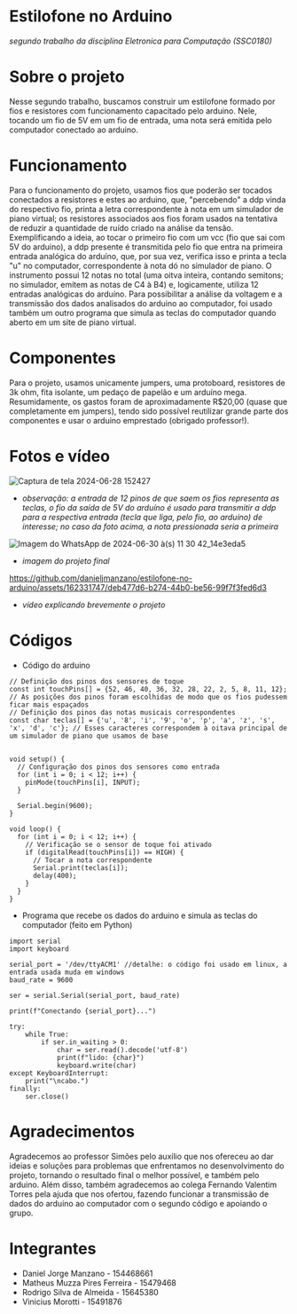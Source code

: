 # Estilofone no Arduino
*segundo trabalho da disciplina Eletronica para Computação (SSC0180)*

# Sobre o projeto
Nesse segundo trabalho, buscamos construir um estilofone formado por fios e resistores com funcionamento capacitado pelo arduino. Nele, tocando um fio de 5V em um fio de entrada, uma nota será emitida pelo computador conectado ao arduino.

# Funcionamento
Para o funcionamento do projeto, usamos fios que poderão ser tocados conectados a resistores e estes ao arduino, que, "percebendo" a ddp vinda do respectivo fio, printa a letra correspondente à nota em um simulador de piano virtual; os resistores associados aos fios foram usados na tentativa de reduzir a quantidade de ruído criado na análise da tensão. Exemplificando a ideia, ao tocar o primeiro fio com um vcc (fio que sai com 5V do arduino), a ddp presente é transmitida pelo fio que entra na primeira entrada analógica do arduíno, que, por sua vez, verifica isso e printa a tecla "u" no computador, correspondente à nota dó no simulador de piano. O instrumento possui 12 notas no total (uma oitva inteira, contando semitons; no simulador, emitem as notas de C4 à B4) e, logicamente, utiliza 12 entradas analógicas do arduíno. Para possibilitar a análise da voltagem e a transmissão dos dados analisados do arduino ao computador, foi usado também um outro programa que simula as teclas do computador quando aberto em um site de piano virtual.

# Componentes
Para o projeto, usamos unicamente jumpers, uma protoboard, resistores de 3k ohm, fita isolante, um pedaço de papelão e um arduíno mega. Resumidamente, os gastos foram de aproximadamente R$20,00 (quase que completamente em jumpers), tendo sido possível reutilizar grande parte dos componentes e usar o arduino emprestado (obrigado professor!).

# Fotos e vídeo
![Captura de tela 2024-06-28 152427](https://github.com/danieljmanzano/piano-no-arduino/assets/162331747/b48b6213-b2db-4bb4-8922-e110c85e97d9)
- *observação: a entrada de 12 pinos de que saem os fios representa as teclas, o fio da saída de 5V do arduíno é usado para transmitir a ddp para a respectiva entrada (tecla que liga, pelo fio, ao arduíno) de interesse; no caso da foto acima, a nota pressionada seria a primeira*

![Imagem do WhatsApp de 2024-06-30 à(s) 11 30 42_14e3eda5](https://github.com/danieljmanzano/estilofone-no-arduino/assets/162331747/ad2aef66-3a03-4b74-a2d9-79dbe753e7a6)
- *imagem do projeto final*

https://github.com/danieljmanzano/estilofone-no-arduino/assets/162331747/deb477d6-b274-44b0-be56-99f7f3fed6d3
- *vídeo explicando brevemente o projeto*


# Códigos
- Código do arduino
```
// Definição dos pinos dos sensores de toque
const int touchPins[] = {52, 46, 40, 36, 32, 28, 22, 2, 5, 8, 11, 12}; // As posições dos pinos foram escolhidas de modo que os fios pudessem ficar mais espaçados
// Definição dos pinos das notas musicais correspondentes
const char teclas[] = {'u', '8', 'i', '9', 'o', 'p', 'a', 'z', 's', 'x', 'd', 'c'}; // Esses caracteres correspondem à oitava principal de um simulador de piano que usamos de base


void setup() {
  // Configuração dos pinos dos sensores como entrada
  for (int i = 0; i < 12; i++) {
    pinMode(touchPins[i], INPUT);
  }
  
  Serial.begin(9600);
}

void loop() {
  for (int i = 0; i < 12; i++) {
    // Verificação se o sensor de toque foi ativado
    if (digitalRead(touchPins[i]) == HIGH) {
      // Tocar a nota correspondente
      Serial.print(teclas[i]);
      delay(400);
    }
  }
}
```
- Programa que recebe os dados do arduino e simula as teclas do computador (feito em Python)
```
import serial
import keyboard

serial_port = '/dev/ttyACM1' //detalhe: o código foi usado em linux, a entrada usada muda em windows
baud_rate = 9600  

ser = serial.Serial(serial_port, baud_rate)

print(f"Conectando {serial_port}...")

try:
    while True:
        if ser.in_waiting > 0:
            char = ser.read().decode('utf-8')
            print(f"lido: {char}")
            keyboard.write(char)
except KeyboardInterrupt:
    print("\ncabo.")
finally:
    ser.close()
```

# Agradecimentos
Agradecemos ao professor Simões pelo auxílio que nos ofereceu ao dar ideias e soluções para problemas que enfrentamos no desenvolvimento do projeto, tornando o resultado final o melhor possível, e também pelo arduino. Além disso, também agradecemos ao colega Fernando Valentim Torres pela ajuda que nos ofertou, fazendo funcionar a transmissão de dados do arduino ao computador com o segundo código e apoiando o grupo.

# Integrantes
- Daniel Jorge Manzano - 154468661
- Matheus Muzza Pires Ferreira - 15479468
- Rodrigo Silva de Almeida - 15645380
- Vinicius Morotti - 15491876


